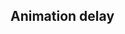 ## Animation delay

<!-- <values.animationDelay> -->

<!-- </values.animationDelay> -->

<!-- <variants.animationDelay> -->

<!-- </variants.animationDelay> -->